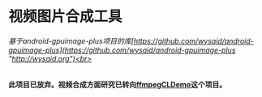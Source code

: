 视频图片合成工具
====

###### 基于android-gpuimage-plus项目的库[https://github.com/wysaid/android-gpuimage-plus](https://github.com/wysaid/android-gpuimage-plus "http://wysaid.org")<br><br>

#### 此项目已放弃。视频合成方面研究已转向[ffmpegCLDemo](https://github.com/codeqian/ffmpegCLDemo)这个项目。
